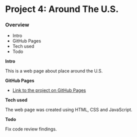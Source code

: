 # Project 4: Around The U.S.

### Overview
* Intro
* GitHub Pages
* Tech used
* Todo

**Intro**

This is a web page about place around the U.S.

**GitHub Pages**

* [Link to the project on GitHub Pages](https://maritesmilner.github.io/web_project_4/index.html)

**Tech used**

The web page was created using HTML, CSS and JavaScript.

**Todo**

Fix code review findings.
